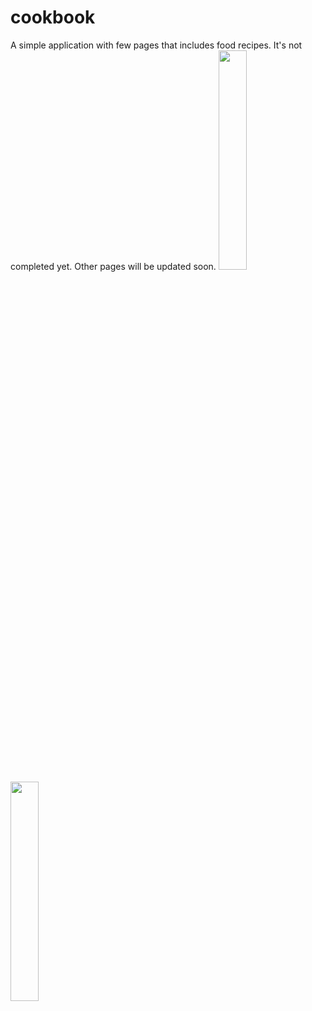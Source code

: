 # cookbook

A simple application with few pages that includes food recipes. It's not completed yet. Other pages will be updated soon. 
<img src= "https://user-images.githubusercontent.com/99957087/231728227-ef7c8d4d-0727-4bfd-aafe-b1e00ee663f0.png" width="30%" height="30%">
<img src = "https://user-images.githubusercontent.com/99957087/231730901-531ea55f-f490-4698-9343-7262e0ddff2f.png" width="30%" height="30%">

